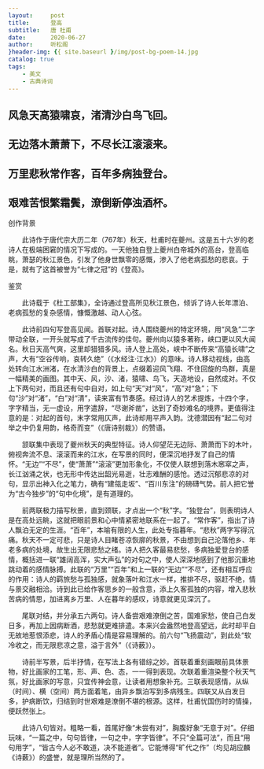 ```yaml
---
layout:     post
title:      登高
subtitle:   唐 杜甫
date:       2020-06-27
author:     听松阁
}header-img: {{ site.baseurl }/img/post-bg-poem-14.jpg
catalog: true
tags:
    - 美文
    - 古典诗词
---
```


## 风急天高猿啸哀，渚清沙白鸟飞回。

## 无边落木萧萧下，不尽长江滚滚来。

## 万里悲秋常作客，百年多病独登台。

## 艰难苦恨繁霜鬓，潦倒新停浊酒杯。





创作背景

　　此诗作于唐代宗大历二年（767年）秋天，杜甫时在夔州。这是五十六岁的老诗人在极端困窘的情况下写成的。一天他独自登上夔州白帝城外的高台，登高临眺，萧瑟的秋江景色，引发了他身世飘零的感慨，渗入了他老病孤愁的悲哀。于是，就有了这首被誉为“七律之冠”的《登高》。





鉴赏



　　此诗载于《杜工部集》，全诗通过登高所见秋江景色，倾诉了诗人长年漂泊、老病孤愁的复杂感情，慷慨激越、动人心弦。



　　此诗前四句写登高见闻。首联对起。诗人围绕夔州的特定环境，用“风急”二字带动全联，一开头就写成了千古流传的佳句。夔州向以猿多著称，峡口更以风大闻名。秋日天高气爽，这里却猎猎多风。诗人登上高处，峡中不断传来“高猿长啸”之声，大有“空谷传响，哀转久绝”（《水经注·江水》）的意味。诗人移动视线，由高处转向江水洲渚，在水清沙白的背景上，点缀着迎风飞翔、不住回旋的鸟群，真是一幅精美的画图。其中天、风，沙、渚，猿啸、鸟飞，天造地设，自然成对。不仅上下两句对，而且还有句中自对，如上句“天”对“风”，“高”对“急”；下句“沙”对“渚”，“白”对“清”，读来富有节奏感。经过诗人的艺术提炼，十四个字，字字精当，无一虚设，用字遣辞，“尽谢斧凿”，达到了奇妙难名的境界。更值得注意的是：对起的首句，末字常用仄声，此诗却用平声入韵。沈德潜因有“起二句对举之中仍复用韵，格奇而变”（《唐诗别裁》）的赞语。



　　颔联集中表现了夔州秋天的典型特征。诗人仰望茫无边际、萧萧而下的木叶，俯视奔流不息、滚滚而来的江水，在写景的同时，便深沉地抒发了自己的情怀。“无边”“不尽”，使“萧萧”“滚滚”更加形象化，不仅使人联想到落木窸窣之声，长江汹涌之状，也无形中传达出韶光易逝，壮志难酬的感怆。透过沉郁悲凉的对句，显示出神入化之笔力，确有“建瓴走坂”、“百川东注”的磅礴气势。前人把它誉为“古今独步”的“句中化境”，是有道理的。



　　前两联极力描写秋景，直到颈联，才点出一个“秋”字。“独登台”，则表明诗人是在高处远眺，这就把眼前景和心中情紧密地联系在一起了。“常作客”，指出了诗人飘泊无定的生涯。“百年”，本喻有限的人生，此处专指暮年。“悲秋”两字写得沉痛。秋天不一定可悲，只是诗人目睹苍凉恢廓的秋景，不由想到自己沦落他乡、年老多病的处境，故生出无限悲愁之绪。诗人把久客最易悲愁，多病独爱登台的感情，概括进一联“雄阔高浑，实大声弘”的对句之中，使人深深地感到了他那沉重地跳动着的感情脉搏。此联的“万里”“百年”和上一联的“无边”“不尽”，还有相互呼应的作用：诗人的羁旅愁与孤独感，就象落叶和江水一样，推排不尽，驱赶不绝，情与景交融相洽。诗到此已给作客思乡的一般含意，添上久客孤独的内容，增入悲秋苦病的情思，加进离乡万里、人在暮年的感叹，诗意就更见深沉了。



　　尾联对结，并分承五六两句。诗人备尝艰难潦倒之苦，国难家愁，使自己白发日多，再加上因病断酒，悲愁就更难排遣。本来兴会盎然地登高望远，此时却平白无故地惹恨添悲，诗人的矛盾心情是容易理解的。前六句“飞扬震动”，到此处“软冷收之，而无限悲凉之意，溢于言外”（《诗薮》）。



　　诗前半写景，后半抒情，在写法上各有错综之妙。首联着重刻画眼前具体景物，好比画家的工笔，形、声、色、态，一一得到表现。次联着重渲染整个秋天气氛，好比画家的写意，只宜传神会意，让读者用想象补充。三联表现感情，从纵（时间）、横（空间）两方面着笔，由异乡飘泊写到多病残生。四联又从白发日多，护病断饮，归结到时世艰难是潦倒不堪的根源。这样，杜甫忧国伤时的情操，便跃然张上。



　　此诗八句皆对。粗略一看，首尾好像“未尝有对”，胸腹好象“无意于对”。仔细玩味，“一篇之中，句句皆律，一句之中，字字皆律”。不只“全篇可法”，而且“用句用字”，“皆古今人必不敢道，决不能道者”。它能博得“旷代之作”（均见胡应麟《诗薮》）的盛誉，就是理所当然的了。
